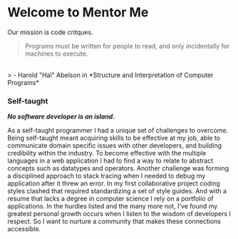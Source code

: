 # Welcome to Mentor Me
Our mission is code critques.

> Programs must be written for people to read, and only incidentally for machines to execute.
<br/>
> - Harold "Hal" Abelson in *Structure and Interpretation of Computer Programs*

### Self-taught
_**No software developer is an island.**_

As a self-taught programmer I had a unique set of challenges to overcome. Being self-taught meant acquiring skills to be effective at my job, able to communicate domain specific issues with other developers, and building credibility within the industry. To become effective with the multiple languages in a web application I had to find a way to relate to abstract concepts such as datatypes and operators. Another challenge was forming a disciplined approach to stack tracing when I needed to debug my application after it threw an error. In my first collaborative project coding styles clashed that required standardizing a set of style guides. And with a resume that lacks a degree in computer science I rely on a portfolio of applications. In the hurdles listed and the many more not, I've found my greatest personal growth occurs when I listen to the wisdom of developers I respect. So I want to nurture a community that makes these connections accessible.
